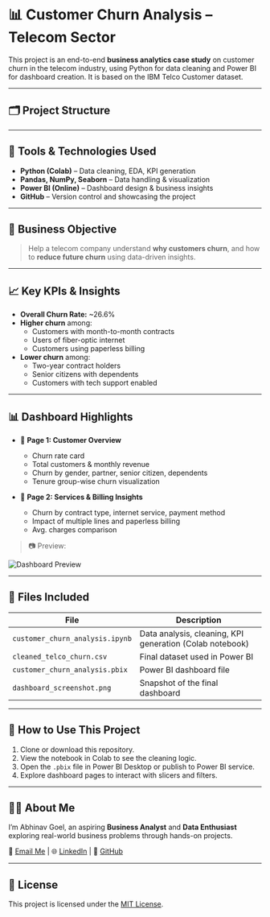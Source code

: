 # 📊 Customer Churn Analysis – Telecom Sector

This project is an end-to-end **business analytics case study** on customer churn in the telecom industry, using Python for data cleaning and Power BI for dashboard creation. It is based on the IBM Telco Customer dataset.

---

## 🗂️ Project Structure


---

## 🧰 Tools & Technologies Used

- **Python (Colab)** – Data cleaning, EDA, KPI generation
- **Pandas, NumPy, Seaborn** – Data handling & visualization
- **Power BI (Online)** – Dashboard design & business insights
- **GitHub** – Version control and showcasing the project

---

## 📌 Business Objective

> Help a telecom company understand **why customers churn**, and how to **reduce future churn** using data-driven insights.

---

## 📈 Key KPIs & Insights

- **Overall Churn Rate:** ~26.6%
- **Higher churn** among:
  - Customers with month-to-month contracts
  - Users of fiber-optic internet
  - Customers using paperless billing
- **Lower churn** among:
  - Two-year contract holders
  - Senior citizens with dependents
  - Customers with tech support enabled

---

## 📊 Dashboard Highlights

- 🔹 **Page 1: Customer Overview**
  - Churn rate card
  - Total customers & monthly revenue
  - Churn by gender, partner, senior citizen, dependents
  - Tenure group-wise churn visualization

- 🔹 **Page 2: Services & Billing Insights**
  - Churn by contract type, internet service, payment method
  - Impact of multiple lines and paperless billing
  - Avg. charges comparison

> 📷 Preview:

![Dashboard Preview](dashboard/dashboard_screenshot.png)

---

## 📁 Files Included

| File | Description |
|------|-------------|
| `customer_churn_analysis.ipynb` | Data analysis, cleaning, KPI generation (Colab notebook) |
| `cleaned_telco_churn.csv` | Final dataset used in Power BI |
| `customer_churn_analysis.pbix` | Power BI dashboard file |
| `dashboard_screenshot.png` | Snapshot of the final dashboard |

---

## 📌 How to Use This Project

1. Clone or download this repository.
2. View the notebook in Colab to see the cleaning logic.
3. Open the `.pbix` file in Power BI Desktop or publish to Power BI service.
4. Explore dashboard pages to interact with slicers and filters.

---

## 🙋‍♂️ About Me

I’m Abhinav Goel, an aspiring **Business Analyst** and **Data Enthusiast** exploring real-world business problems through hands-on projects.

📧 [Email Me](mailto:your-email@example.com) | 🌐 [LinkedIn](https://www.linkedin.com/in/your-profile) | 🌟 [GitHub](https://github.com/your-github)

---

## 📄 License

This project is licensed under the [MIT License](LICENSE).

